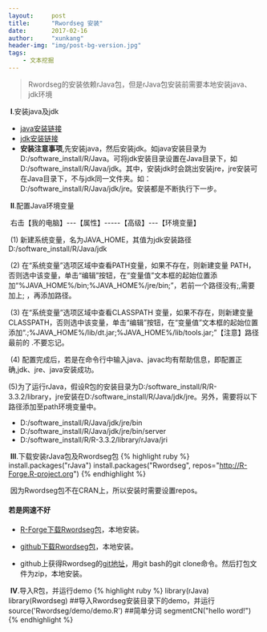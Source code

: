 ```yaml
---
layout:     post
title:      "Rwordseg 安装"
date:       2017-02-16
author:     "xunkang"
header-img: "img/post-bg-version.jpg"
tags:
    - 文本挖掘
---
```



> Rwordseg的安装依赖rJava包，但是rJava包安装前需要本地安装java、jdk环境

​	**I**.安装java及jdk

+ [java安装链接](http://www.java.com/zh_CN/)	
+ [jdk安装链接](http://www.oracle.com/technetwork/java/javase/downloads/jdk8-downloads-2133151.html)
+ **安装注意事项**,先安装java，然后安装jdk。如java安装目录为D:/software_install/R/Java。可将jdk安装目录设置在Java目录下，如D:/software_install/R/Java/jdk。其中，安装jdk时会跳出安装jre，jre安装可在Java目录下，不与jdk同一文件夹。如：D:/software_install/R/Java/jdk/jre。安装都是不断执行下一步。



​	**II**.配置Java环境变量

​	右击【我的电脑】---【属性】-----【高级】---【环境变量】

​	(1) 新建系统变量，名为JAVA_HOME，其值为jdk安装路径D:/software_install/R/Java/jdk

​	(2) 在“系统变量”选项区域中查看PATH变量，如果不存在，则新建变量 PATH，否则选中该变量，单击“编辑”按钮，在“变量值”文本框的起始位置添加“%JAVA_HOME%/bin;%JAVA_HOME%/jre/bin;”，若前一个路径没有;,需要加上; ，再添加路径。

​	(3) 在“系统变量”选项区域中查看CLASSPATH 变量，如果不存在，则新建变量CLASSPATH，否则选中该变量，单击“编辑”按钮，在“变量值”文本框的起始位置添加“.;%JAVA_HOME%/lib/dt.jar;%JAVA_HOME%/lib/tools.jar;”【注意】路径最前的 .不要忘记。

​	(4) 配置完成后，若是在命令行中输入java、javac均有帮助信息，即配置正确,jdk、jre、java安装成功。	

​	(5)为了运行rJava，假设R包的安装目录为D:/software_install/R/R-3.3.2/library，jre安装在D:/software_install/R/Java/jdk/jre。另外，需要将以下路径添加至path环境变量中。

+ D:/software_install/R/Java/jdk/jre/bin
+ D:/software_install/R/Java/jdk/jre/bin/server
+ D:/software_install/R/R-3.3.2/library/rJava/jri


​	**III**.下载安装rJava包及Rwordseg包
{% highlight ruby %}
install.packages("rJava")
install.packages("Rwordseg", repos="http://R-Forge.R-project.org")
{% endhighlight %}

​	因为Rwordseg包不在CRAN上，所以安装时需要设置repos。

#### 	若是网速不好

+ [R-Forge下载Rwordseg包](http://R-Forge.R-project.org/src/contrib/Rwordseg_0.2-1.tar.gz)，本地安装。


+ [github下载Rwordseg包](https://github.com/lijian13/Rwordseg)，本地安装。
+ github上获得Rwordseg的[git地址](https://github.com/lijian13/Rwordseg.git)，用git bash的git clone命令。然后打包文件为zip，本地安装。


​	**IV**.导入R包，并运行demo
{% highlight ruby %}
library(rJava)
library(Rwordseg)
##导入Rwordseg安装目录下的demo，并运行
source('Rwordseg/demo/demo.R')
##简单分词
segmentCN("hello word!")
{% endhighlight %}

